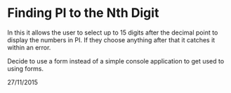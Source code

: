 # Finding PI to the Nth Digit
In this it allows the user to select up to 15 digits after the decimal point to display the numbers in PI. If they choose anything after that it catches it within an error.

Decide to use a form instead of a simple console application to get used to using forms.

27/11/2015
